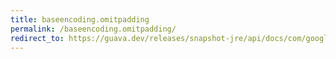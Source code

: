 ```yaml
---
title: baseencoding.omitpadding
permalink: /baseencoding.omitpadding/
redirect_to: https://guava.dev/releases/snapshot-jre/api/docs/com/google/common/io/BaseEncoding.html#omitPadding--
---
```

